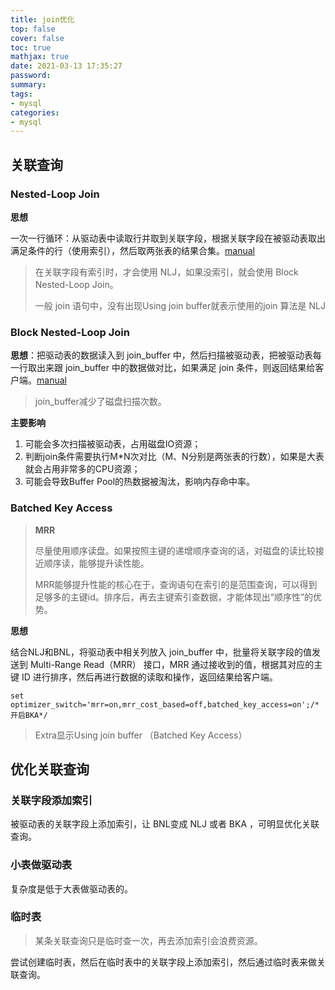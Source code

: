 ```yaml
---
title: join优化
top: false
cover: false
toc: true
mathjax: true
date: 2021-03-13 17:35:27
password:
summary:
tags:
- mysql
categories:
- mysql
---
```


## 关联查询

### Nested-Loop Join

**思想**

一次一行循环：从驱动表中读取行并取到关联字段，根据关联字段在被驱动表取出满足条件的行（使用索引），然后取两张表的结果合集。[manual](https://dev.mysql.com/doc/refman/5.7/en/nested-loop-joins.html)

> 在关联字段有索引时，才会使用 NLJ，如果没索引，就会使用 Block Nested-Loop Join。
>
> 一般 join 语句中，没有出现Using join buffer就表示使用的join 算法是 NLJ

### Block Nested-Loop Join 

**思想**：把驱动表的数据读入到 join_buffer 中，然后扫描被驱动表，把被驱动表每一行取出来跟 join_buffer 中的数据做对比，如果满足 join 条件，则返回结果给客户端。[manual](https://dev.mysql.com/doc/refman/5.7/en/bnl-bkaoptimization.html)

> join_buffer减少了磁盘扫描次数。

**主要影响**

1. 可能会多次扫描被驱动表，占用磁盘IO资源；
2. 判断join条件需要执行M*N次对比（M、N分别是两张表的行数），如果是大表就会占用非常多的CPU资源；
3. 可能会导致Buffer Pool的热数据被淘汰，影响内存命中率。

### Batched Key Access

> **MRR**
>
> 尽量使用顺序读盘。如果按照主键的递增顺序查询的话，对磁盘的读比较接近顺序读，能够提升读性能。
>
> MRR能够提升性能的核心在于，查询语句在索引的是范围查询，可以得到足够多的主键id。排序后，再去主键索引查数据，才能体现出“顺序性”的优势。

**思想**

结合NLJ和BNL，将驱动表中相关列放入 join_buffer 中，批量将关联字段的值发送到 Multi-Range Read（MRR） 接口，MRR 通过接收到的值，根据其对应的主键 ID 进行排序，然后再进行数据的读取和操作，返回结果给客户端。

```mysql
set optimizer_switch='mrr=on,mrr_cost_based=off,batched_key_access=on';/*开启BKA*/
```

> Extra显示Using join buffer （Batched Key Access）

## 优化关联查询

### 关联字段添加索引

被驱动表的关联字段上添加索引，让 BNL变成 NLJ 或者 BKA ，可明显优化关联查询。

### 小表做驱动表

复杂度是低于大表做驱动表的。

### 临时表

> 某条关联查询只是临时查一次，再去添加索引会浪费资源。

尝试创建临时表，然后在临时表中的关联字段上添加索引，然后通过临时表来做关联查询。




